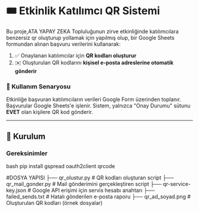 
# 🎟️ Etkinlik Katılımcı QR Sistemi

Bu proje,ATA YAPAY ZEKA Topluluğunun zirve etkinliğinde katılımcılara benzersiz qr oluşturup yollamak için yapılmış olup, bir Google Sheets formundan alınan başvuru verilerini kullanarak:

1. ✅ Onaylanan katılımcılar için **QR kodları oluşturur**  
2. ✉️ Oluşturulan QR kodlarını **kişisel e-posta adreslerine otomatik gönderir**

### 📌 Kullanım Senaryosu

Etkinliğe başvuran katılımcıların verileri Google Form üzerinden toplanır. Başvurular Google Sheets'e işlenir. Sistem, yalnızca "Onay Durumu" sütunu **EVET** olan kişilere QR kod gönderir.

---

## 🔧 Kurulum

### Gereksinimler
bash
pip install gspread oauth2client qrcode

#DOSYA YAPISI
├── qr_olustur.py           # QR kodları oluşturan script
├── qr_mail_gonder.py       # Mail gönderimini gerçekleştiren script
├── qr-service-key.json     # Google API erişimi için servis hesabı anahtarı
├── failed_sends.txt        # Hatalı gönderilen e-posta raporu
├── qr_ad_soyad.png         # Oluşturulan QR kodları (örnek dosyalar)
